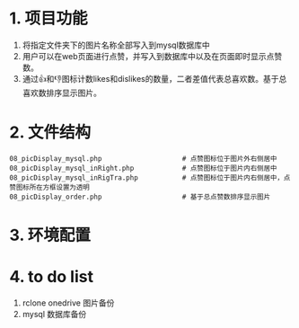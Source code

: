# 1. 项目功能

1. 将指定文件夹下的图片名称全部写入到mysql数据库中
2. 用户可以在web页面进行点赞，并写入到数据库中以及在页面即时显示点赞数。
3. 通过👍和👎图标计数likes和dislikes的数量，二者差值代表总喜欢数。基于总喜欢数排序显示图片。


# 2. 文件结构

```
08_picDisplay_mysql.php                    # 点赞图标位于图片外右侧居中
08_picDisplay_mysql_inRight.php            # 点赞图标位于图片内右侧居中
08_picDisplay_mysql_inRigTra.php           # 点赞图标位于图片内右侧居中，点赞图标所在方框设置为透明
08_picDisplay_order.php                    # 基于总点赞数排序显示图片
```

# 3. 环境配置






# 4. to do list

1. rclone onedrive 图片备份
2. mysql 数据库备份











